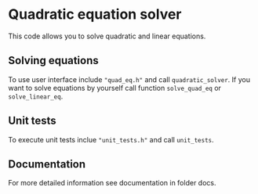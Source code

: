 # Quadratic equation solver

This code allows you to solve quadratic and linear equations. 

## Solving equations

To use user interface include `"quad_eq.h"` and call `quadratic_solver`. If you want to solve equations by yourself call function `solve_quad_eq` or `solve_linear_eq`. 

## Unit tests

To execute unit tests inclue `"unit_tests.h"` and call `unit_tests`. 

## Documentation

For more detailed information see documentation in folder docs.
    
